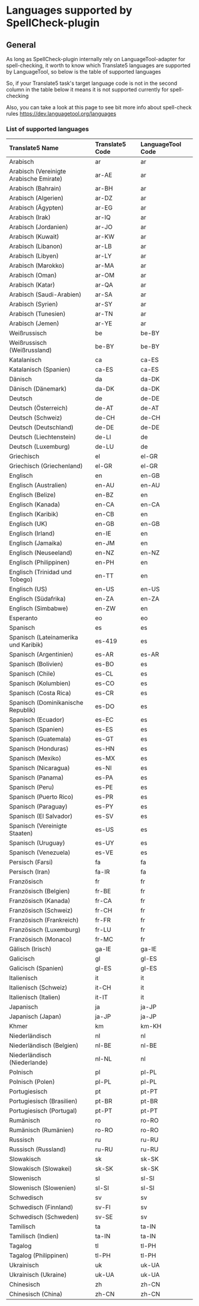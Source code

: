# Languages supported by SpellCheck-plugin

## General
As long as SpellCheck-plugin internally rely on LanguageTool-adapter for spell-checking,
it worth to know which Translate5 languages are supported by LanguageTool, so below is 
the table of supported languages

So, if your Translate5 task's target language code is not in the second column
in the table below it means it is not supported currently for spell-checking

Also, you can take a look at this page to see bit more info about spell-check rules
https://dev.languagetool.org/languages

### List of supported languages
| Translate5 Name | Translate5 Code | LanguageTool Code
| :-------------- |:--------------- | :----------------
| Arabisch | ar | ar
| Arabisch (Vereinigte Arabische Emirate) | ar-AE | ar
| Arabisch (Bahrain) | ar-BH | ar
| Arabisch (Algerien) | ar-DZ | ar
| Arabisch (Ägypten) | ar-EG | ar
| Arabisch (Irak) | ar-IQ | ar
| Arabisch (Jordanien) | ar-JO | ar
| Arabisch (Kuwait) | ar-KW | ar
| Arabisch (Libanon) | ar-LB | ar
| Arabisch (Libyen) | ar-LY | ar
| Arabisch (Marokko) | ar-MA | ar
| Arabisch (Oman) | ar-OM | ar
| Arabisch (Katar) | ar-QA | ar
| Arabisch (Saudi-Arabien) | ar-SA | ar
| Arabisch (Syrien) | ar-SY | ar
| Arabisch (Tunesien) | ar-TN | ar
| Arabisch (Jemen) | ar-YE | ar
| Weißrussisch | be | be-BY
| Weißrussisch (Weißrussland) | be-BY | be-BY
| Katalanisch | ca | ca-ES
| Katalanisch (Spanien) | ca-ES | ca-ES
| Dänisch | da | da-DK
| Dänisch (Dänemark) | da-DK | da-DK
| Deutsch | de | de-DE
| Deutsch (Österreich) | de-AT | de-AT
| Deutsch (Schweiz) | de-CH | de-CH
| Deutsch (Deutschland) | de-DE | de-DE
| Deutsch (Liechtenstein) | de-LI | de
| Deutsch (Luxemburg) | de-LU | de
| Griechisch | el | el-GR
| Griechisch (Griechenland) | el-GR | el-GR
| Englisch | en | en-GB
| Englisch (Australien) | en-AU | en-AU
| Englisch (Belize) | en-BZ | en
| Englisch (Kanada) | en-CA | en-CA
| Englisch (Karibik) | en-CB | en
| Englisch (UK) | en-GB | en-GB
| Englisch (Irland) | en-IE | en
| Englisch (Jamaika) | en-JM | en
| Englisch (Neuseeland) | en-NZ | en-NZ
| Englisch (Philippinen) | en-PH | en
| Englisch (Trinidad und Tobego) | en-TT | en
| Englisch (US) | en-US | en-US
| Englisch (Südafrika) | en-ZA | en-ZA
| Englisch (Simbabwe) | en-ZW | en
| Esperanto | eo | eo
| Spanisch | es | es
| Spanisch (Lateinamerika und Karibik) | es-419 | es
| Spanisch (Argentinien) | es-AR | es-AR
| Spanisch (Bolivien) | es-BO | es
| Spanisch (Chile) | es-CL | es
| Spanisch (Kolumbien) | es-CO | es
| Spanisch (Costa Rica) | es-CR | es
| Spanisch (Dominikanische Republik) | es-DO | es
| Spanisch (Ecuador) | es-EC | es
| Spanisch (Spanien) | es-ES | es
| Spanisch (Guatemala) | es-GT | es
| Spanisch (Honduras) | es-HN | es
| Spanisch (Mexiko) | es-MX | es
| Spanisch (Nicaragua) | es-NI | es
| Spanisch (Panama) | es-PA | es
| Spanisch (Peru) | es-PE | es
| Spanisch (Puerto Rico) | es-PR | es
| Spanisch (Paraguay) | es-PY | es
| Spanisch (El Salvador) | es-SV | es
| Spanisch (Vereinigte Staaten) | es-US | es
| Spanisch (Uruguay) | es-UY | es
| Spanisch (Venezuela) | es-VE | es
| Persisch (Farsi) | fa | fa
| Persisch (Iran) | fa-IR | fa
| Französisch | fr | fr
| Französisch (Belgien) | fr-BE | fr
| Französisch (Kanada) | fr-CA | fr
| Französisch (Schweiz) | fr-CH | fr
| Französisch (Frankreich) | fr-FR | fr
| Französisch (Luxemburg) | fr-LU | fr
| Französisch (Monaco) | fr-MC | fr
| Gälisch (Irisch) | ga-IE | ga-IE
| Galicisch | gl | gl-ES
| Galicisch (Spanien) | gl-ES | gl-ES
| Italienisch | it | it
| Italienisch (Schweiz) | it-CH | it
| Italienisch (Italien) | it-IT | it
| Japanisch | ja | ja-JP
| Japanisch (Japan) | ja-JP | ja-JP
| Khmer | km | km-KH
| Niederländisch | nl | nl
| Niederländisch (Belgien) | nl-BE | nl-BE
| Niederländisch (Niederlande) | nl-NL | nl
| Polnisch | pl | pl-PL
| Polnisch (Polen) | pl-PL | pl-PL
| Portugiesisch | pt | pt-PT
| Portugiesisch (Brasilien) | pt-BR | pt-BR
| Portugiesisch (Portugal) | pt-PT | pt-PT
| Rumänisch | ro | ro-RO
| Rumänisch (Rumänien) | ro-RO | ro-RO
| Russisch | ru | ru-RU
| Russisch (Russland) | ru-RU | ru-RU
| Slowakisch | sk | sk-SK
| Slowakisch (Slowakei) | sk-SK | sk-SK
| Slowenisch | sl | sl-SI
| Slowenisch (Slowenien) | sl-SI | sl-SI
| Schwedisch | sv | sv
| Schwedisch (Finnland) | sv-FI | sv
| Schwedisch (Schweden) | sv-SE | sv
| Tamilisch | ta | ta-IN
| Tamilisch (Indien) | ta-IN | ta-IN
| Tagalog | tl | tl-PH
| Tagalog (Philippinen) | tl-PH | tl-PH
| Ukrainisch | uk | uk-UA
| Ukrainisch (Ukraine) | uk-UA | uk-UA
| Chinesisch | zh | zh-CN
| Chinesisch (China) | zh-CN | zh-CN
